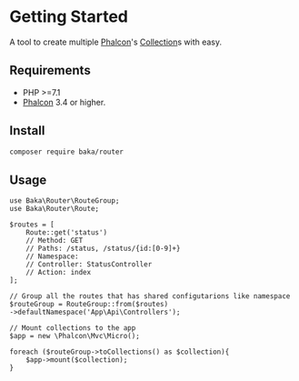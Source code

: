 # Getting Started

A tool to create multiple [Phalcon](https://phalconphp.com/en/)'s [Collection](https://docs.phalconphp.com/3.4/en/api/Phalcon_Mvc_Micro_Collection)s with easy.


## Requirements

* PHP >=7.1
* [Phalcon](https://phalconphp.com/en/) 3.4 or higher.


## Install

``` bash
composer require baka/router
```

## Usage

```php-inline
use Baka\Router\RouteGroup;
use Baka\Router\Route;

$routes = [
    Route::get('status')
    // Method: GET 
    // Paths: /status, /status/{id:[0-9]+}
    // Namespace: 
    // Controller: StatusController
    // Action: index
];

// Group all the routes that has shared configutarions like namespace
$routeGroup = RouteGroup::from($routes)
->defaultNamespace('App\Api\Controllers');

// Mount collections to the app
$app = new \Phalcon\Mvc\Micro();

foreach ($routeGroup->toCollections() as $collection){ 
    $app->mount($collection);
}
```